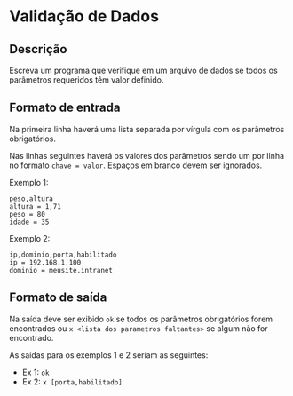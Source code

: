 # Validação de Dados

## Descrição
Escreva um programa que verifique em um arquivo de dados se todos os parâmetros requeridos têm valor definido.

## Formato de entrada

Na primeira linha haverá uma lista separada por vírgula com os parâmetros obrigatórios.

Nas linhas seguintes haverá os valores dos parâmetros sendo um por linha no formato `chave = valor`. Espaços em branco devem ser ignorados.

Exemplo 1:

```
peso,altura
altura = 1,71
peso = 80
idade = 35
```

Exemplo 2:
```
ip,dominio,porta,habilitado
ip = 192.168.1.100
dominio = meusite.intranet
```

## Formato de saída
Na saída deve ser exibido `ok` se todos os parâmetros obrigatórios forem encontrados ou `x <lista dos parametros faltantes>` se algum não for encontrado.

As saídas para os exemplos 1 e 2 seriam as seguintes:
- Ex 1: `ok`
- Ex 2: `x [porta,habilitado]`
